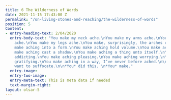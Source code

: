 ```yaml
---
title: 6 The Wilderness of Words
date: 2021-11-15 17:43:00 Z
permalink: "/on-living-stones-and-reaching/the-wilderness-of-words"
position: 5
Content:
- entry-heading-text: 2/04/2020
  entry-body-text: "You make my neck ache.\nYou make my arms ache.\nYou make my back
    ache.\nYou make my legs ache.\nYou make, surprisingly, the arches of my feet ache.\n\nYou
    make aching into a form.\nYou make aching hold volume.\nYou make aching *move*.\nYou
    make aching cast a shadow.\nYou make aching a thing unto itself.\n\nYou make aching
    addicting.\nYou make aching pleasing.\nYou make aching worrying.\nYou make aching
    gratifying.\nYou make aching in a way, I’ve never before ached.\n\nYou make me
    want to suffocate.\n\n*You* did this. \n*You* make."
  entry-image: 
  entry-two-image: 
  entry-meta-text: This is meta data if needed
  text-margin-right: 
layout: olsar-5
---
```


